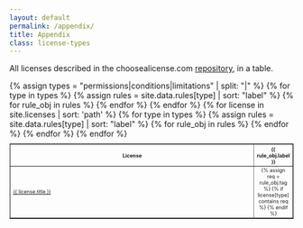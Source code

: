 ```yaml
---
layout: default
permalink: /appendix/
title: Appendix
class: license-types
---
```


All licenses described in the choosealicense.com [repository](https://github.com/github/choosealicense.com), in a table.

<table border style="font-size: xx-small">
<tr>
  <th>License</th>
  {% assign types = "permissions|conditions|limitations" | split: "|" %}
  {% for type in types %}
    {% assign rules = site.data.rules[type] | sort: "label" %}
    {% for rule_obj in rules %}
      <th style="text-align: center; width:7%">{{ rule_obj.label }}</th>
    {% endfor %}
  {% endfor %}
</tr>
{% for license in site.licenses | sort: 'path' %}
  <tr style="height: 3em"><td><a href="{{ license.id }}">{{ license.title }}</a></td>
  {% for type in types %}
    {% assign rules = site.data.rules[type] | sort: "label" %}
    {% for rule_obj in rules %}
      <td class="license-{{ type }}" style="text-align:center">{% assign req = rule_obj.tag %}
      {% if license[type] contains req %}
          <span class="{{ req }}">
            <span class="license-sprite {{ req }}"></span>
          </span>
      {% endif %}</td>
    {% endfor %}
  {% endfor %}
  </tr>
{% endfor %}
</table>
